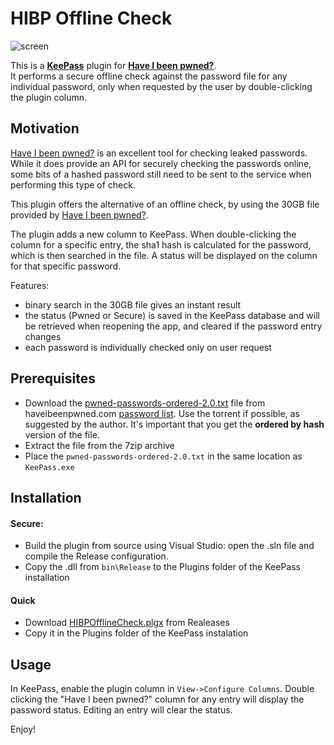 # HIBP Offline Check

![screen](https://user-images.githubusercontent.com/981184/37559417-71ac2bc4-2a2e-11e8-8e3d-5877d9d7a999.png)

This is a __[KeePass](https://keepass.info/)__ plugin for __[Have I been pwned?](https://haveibeenpwned.com/)__.    
It performs a secure offline check against the password file for any individual password, 
only when requested by the user by double-clicking the plugin column.

## Motivation

[Have I been pwned?](https://haveibeenpwned.com/) is an excellent tool for checking leaked passwords.
While it does provide an API for securely checking the passwords online, some bits of a hashed password still need
to be sent to the service when performing this type of check.

This plugin offers the alternative of an offline check, by using the 30GB file provided by [Have I been pwned?](https://haveibeenpwned.com/).

The plugin adds a new column to KeePass. When double-clicking the column for a specific entry, the sha1 hash is calculated for the password,
which is then searched in the file. A status will be displayed on the column for that specific password.

Features:

- binary search in the 30GB file gives an instant result
- the status (Pwned or Secure) is saved in the KeePass database and will be retrieved when reopening the app, and cleared if the password entry changes
- each password is individually checked only on user request

## Prerequisites

- Download the [pwned-passwords-ordered-2.0.txt](https://downloads.pwnedpasswords.com/passwords/pwned-passwords-2.0.txt.7z.torrent) file from 
haveibeenpwned.com [password list](https://haveibeenpwned.com/Passwords). Use the torrent if possible, as suggested by the author. It's important
that you get the __ordered by hash__ version of the file.
- Extract the file from the 7zip archive
- Place the `pwned-passwords-ordered-2.0.txt` in the same location as `KeePass.exe`

## Installation

#### Secure:

- Build the plugin from source using Visual Studio: open the .sln file and compile the Release configuration.
- Copy the .dll from `bin\Release` to the Plugins folder of the KeePass installation

#### Quick

- Download [HIBPOfflineCheck.plgx](https://github.com/mihaifm/HIBPOfflineCheck/releases/download/1.1.0/HIBPOfflineCheck.plgx) from Realeases
- Copy it in the Plugins folder of the KeePass instalation

## Usage

In KeePass, enable the plugin column in `View->Configure Columns`. Double clicking the "Have I been pwned?" column for any entry will display
the password status. Editing an entry will clear the status.

Enjoy!

